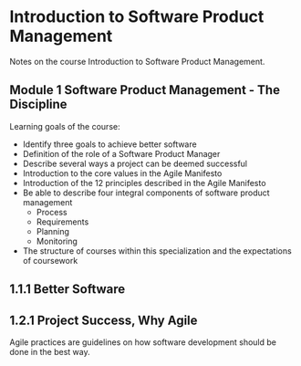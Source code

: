 # Introduction to Software Product Management

Notes on the course Introduction to Software Product Management.

## Module 1 Software Product Management - The Discipline

Learning goals of the course:

- Identify three goals to achieve better software
- Definition of the role of a Software Product Manager
- Describe several ways a project can be deemed successful
- Introduction to the core values in the Agile Manifesto
- Introduction of the 12 principles described in the Agile Manifesto
- Be able to describe four integral components of software product management
  - Process 
  - Requirements
  - Planning
  - Monitoring
- The structure of courses within this specialization and the expectations of coursework

## 1.1.1 Better Software

## 1.2.1 Project Success, Why Agile

Agile practices are guidelines on how software development should be done in the best way.

